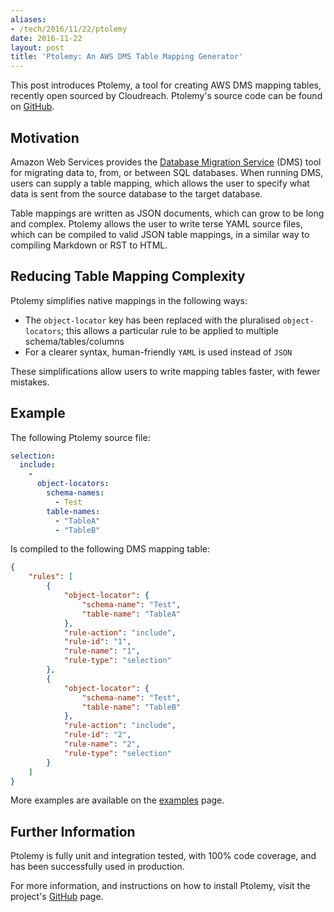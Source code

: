 ```yaml
---
aliases:
- /tech/2016/11/22/ptolemy
date: 2016-11-22
layout: post
title: 'Ptolemy: An AWS DMS Table Mapping Generator'
---
```


This post introduces Ptolemy, a tool for creating AWS DMS mapping tables, recently open sourced by Cloudreach. Ptolemy's source code can be found on [GitHub](https://github.com/cloudreach/ptolemy).


## Motivation

Amazon Web Services provides the [Database Migration Service](https://aws.amazon.com/documentation/dms/) (DMS) tool for migrating data to, from, or between SQL databases. When running DMS, users can supply a table mapping, which allows the user to specify what data is sent from the source database to the target database.

Table mappings are written as JSON documents, which can grow to be long and complex. Ptolemy allows the user to write terse YAML source files, which can be compiled to valid JSON table mappings, in a similar way to compiling Markdown or RST to HTML.


## Reducing Table Mapping Complexity

Ptolemy simplifies native mappings in the following ways:

- The `object-locator` key has been replaced with the pluralised `object-locators`; this allows a particular rule to be applied to multiple schema/tables/columns
- For a clearer syntax, human-friendly `YAML` is used instead of `JSON`

These simplifications allow users to write mapping tables faster, with fewer mistakes.


## Example

The following Ptolemy source file:

~~~yaml
selection:
  include:
    -
      object-locators:
        schema-names:
          - Test
        table-names:
          - "TableA"
          - "TableB"
~~~


Is compiled to the following DMS mapping table:

~~~json
{
    "rules": [
        {
            "object-locator": {
                "schema-name": "Test",
                "table-name": "TableA"
            },
            "rule-action": "include",
            "rule-id": "1",
            "rule-name": "1",
            "rule-type": "selection"
        },
        {
            "object-locator": {
                "schema-name": "Test",
                "table-name": "TableB"
            },
            "rule-action": "include",
            "rule-id": "2",
            "rule-name": "2",
            "rule-type": "selection"
        }
    ]
}
~~~

More examples are available on the [examples](https://github.com/cloudreach/ptolemy/tree/master/examples) page.


## Further Information

Ptolemy is fully unit and integration tested, with 100% code coverage, and has been successfully used in production.

For more information, and instructions on how to install Ptolemy, visit the project's [GitHub](https://github.com/cloudreach/ptolemy) page.
